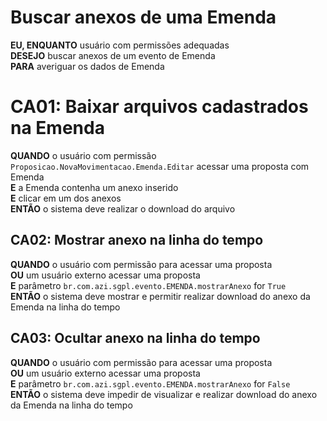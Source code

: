# Buscar anexos de uma Emenda

**EU, ENQUANTO** usuário com permissões adequadas\
**DESEJO** buscar anexos de um evento de Emenda\
**PARA** averiguar os dados de Emenda

# CA01: Baixar arquivos cadastrados na Emenda
**QUANDO** o usuário com permissão `Proposicao.NovaMovimentacao.Emenda.Editar` acessar uma proposta com Emenda\
**E** a Emenda contenha um anexo inserido\
**E** clicar em um dos anexos\
**ENTÃO** o sistema deve realizar o download do arquivo

## CA02: Mostrar anexo na linha do tempo

**QUANDO** o usuário com permissão para acessar uma proposta\
**OU** um usuário externo acessar uma proposta\
**E** parâmetro `br.com.azi.sgpl.evento.EMENDA.mostrarAnexo` for `True`\
**ENTÃO** o sistema deve mostrar e permitir realizar download do anexo da Emenda na linha do tempo

## CA03: Ocultar anexo na linha do tempo

**QUANDO** o usuário com permissão para acessar uma proposta\
**OU** um usuário externo acessar uma proposta\
**E** parâmetro `br.com.azi.sgpl.evento.EMENDA.mostrarAnexo` for `False`\
**ENTÃO** o sistema deve impedir de visualizar e realizar download do anexo da Emenda na linha do tempo
